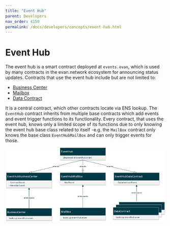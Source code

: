 ```yaml
---
title: "Event Hub"
parent: Developers
nav_order: 4150
permalink: /docs/developers/concepts/event-hub.html
---
```


# Event Hub
The event hub is a smart contract deployed at `events.evan`, which is used by many contracts in the evan.network ecosystem for announcing status updates. Contracts that use the event hub include but are not limited to:
- [Business Center](/docs/developers/concepts/business-center.html)
- [Mailbox](/docs/first_steps/onchain.html)
- [Data Contract](/docs/developers/concepts/data-contract.html)

It is a central contract, which other contracts locate via ENS lookup. The `EventHub` contract inherits from multiple base contracts which add events and event trigger functions to its functionality. Every contract, that uses the event hub, knows only a limited scope of its functions due to only knowing the event hub base class related to itself -e.g. the `MailBox` contract only knows the base class `EventHubMailBox` and can only trigger events for those.

![Event Hub inheritance](/docs/4000_developers/4100_concepts/img/eventhub_inheritance.png)